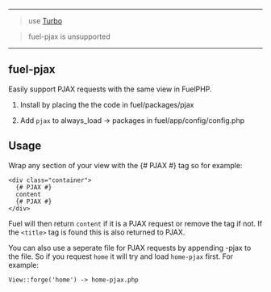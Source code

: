 
*************************************************

> use [Turbo](http://github.com/rcrowe/Turbo)

> fuel-pjax is unsupported

*************************************************


fuel-pjax
---------

Easily support PJAX requests with the same view in FuelPHP.

1) Install by placing the the code in fuel/packages/pjax

2) Add `pjax` to always_load -> packages in fuel/app/config/config.php


Usage
-----

Wrap any section of your view with the {# PJAX #} tag so for example:

```
<div class="container">
  {# PJAX #}
  content
  {# PJAX #}
</div>
```

Fuel will then return `content` if it is a PJAX request or remove the tag if not. If the `<title>` tag is found this is
also returned to PJAX.

You can also use a seperate file for PJAX requests by appending -pjax to the file. So if you request `home` it will
try and load `home-pjax` first. For example:

```
View::forge('home') -> home-pjax.php
```
